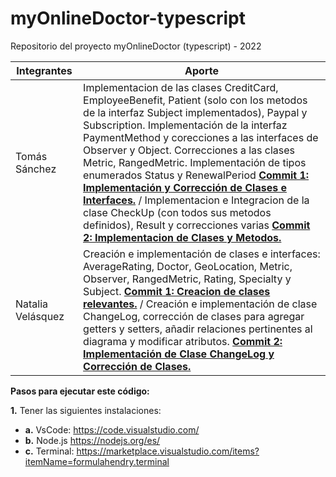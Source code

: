 # myOnlineDoctor-typescript
Repositorio del proyecto myOnlineDoctor (typescript) - 2022

| Integrantes | Aporte |
| --- | --- |
| Tomás Sánchez | Implementacion de las clases CreditCard, EmployeeBenefit, Patient (solo con los metodos de la interfaz Subject implementados), Paypal y Subscription. Implementación de la interfaz PaymentMethod y corecciones a las interfaces de Observer y Object. Correcciones a las clases Metric, RangedMetric. Implementación de tipos enumerados Status y RenewalPeriod [**Commit 1: Implementación y Corrección de Clases e Interfaces.**](https://github.com/nataliavarias/myOnlineDoctor-typescript/commit/3ffc157ef6ffe4eedc04eec07676c8ab7bb215a9) / Implementacion e Integracion de la clase CheckUp (con todos sus metodos definidos), Result y correcciones varias [**Commit 2: Implementacion de Clases y Metodos.**](https://github.com/nataliavarias/myOnlineDoctor-typescript/commit/d1f4deefc9e241669215cd1eeb88c3fd46753638) |
| Natalia Velásquez | Creación e implementación de clases e interfaces: AverageRating, Doctor, GeoLocation, Metric, Observer, RangedMetric, Rating, Specialty y Subject. [**Commit 1: Creacion de clases relevantes.**](https://github.com/nataliavarias/myOnlineDoctor-typescript/commit/a1f0cea2b24f2b3dd994cacf58dd512dbcdfae51)  / Creación e implementación de clase ChangeLog, corrección de clases para agregar getters y setters, añadir relaciones pertinentes al diagrama y modificar atributos. [**Commit 2: Implementación de Clase ChangeLog y Corrección de Clases.**](https://github.com/nataliavarias/myOnlineDoctor-typescript/commit/e368a06286195198a7efd1b5cc789e292702daa0) |


**Pasos para ejecutar este código:**

**1.** Tener las siguientes instalaciones:
- **a.** VsCode: https://code.visualstudio.com/
- **b.** Node.js https://nodejs.org/es/
- **c.** Terminal: https://marketplace.visualstudio.com/items?itemName=formulahendry.terminal


